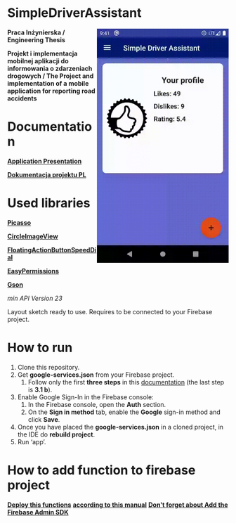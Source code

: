 # SimpleDriverAssistant

<img src="/presentation/demo.gif" width="300" align="right" hspace="0" />

**Praca Inżynierska / Engineering Thesis**

**Projekt i implementacja mobilnej aplikacji do informowania o zdarzeniach drogowych / The Project and implementation of a mobile application for reporting road accidents**

# Documentation

**[Application Presentation](https://photos.app.goo.gl/r1gfx6jx3M2Fcwsy5)**

**[Dokumentacja projektu PL](https://github.com/pavvel42/SimpleDriverAssistant/blob/master/Projekt-i-implementacja-mobilnej-aplikacji-do-informowania-o-zdarzeniach-drogowych.pdf)**

# Used libraries

**[Picasso](https://github.com/square/picasso)**

**[CircleImageView](https://github.com/hdodenhof/CircleImageView)**

**[FloatingActionButtonSpeedDial](https://github.com/leinardi/FloatingActionButtonSpeedDial)**

**[EasyPermissions](https://github.com/googlesamples/easypermissions)**

**[Gson](https://github.com/google/gson)**

_min API Version 23_

Layout sketch ready to use. Requires to be connected to your Firebase project.

# How to run

1. Clone this repository.
2. Get **google-services.json** from your Firebase project.
    1. Follow only the first **three steps** in this [documentation](https://firebase.google.com/docs/android/setup?authuser=0) (the last step is **3.1 b**).
3. Enable Google Sign-In in the Firebase console:
    1. In the Firebase console, open the **Auth** section.
    2. On the **Sign in method** tab, enable the **Google** sign-in method and click **Save**.
4. Once you have placed the **google-services.json** in a cloned project, in the IDE do **rebuild project**.
5. Run ‘app’.

# How to add function to firebase project

**[Deploy this functions](https://github.com/pavvel42/SimpleDriverAssistant/tree/master/Firebase%20Function)** **[according to this manual](https://youtu.be/DYfP-UIKxH0?list=PLl-K7zZEsYLkPZHe41m4jfAxUi0JjLgSM)**
**[Don't forget about Add the Firebase Admin SDK](https://github.com/googlesamples/easypermissions)**